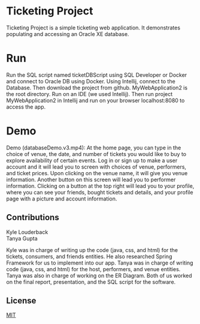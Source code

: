 # Ticketing Project

Ticketing Project is a simple ticketing web application. It demonstrates populating and accessing an Oracle XE database.

# Run
Run the SQL script named ticketDBScript using SQL Developer or Docker and connect to Oracle DB using Docker. 
Using Intellij, connect to the Database. 
Then download the project from github. MyWebApplication2 is the root directory. Run on an IDE (we used Intellij). 
Then run project MyWebApplication2 in Intellij and run on your browser localhost:8080 to access the app. 


# Demo
Demo (databaseDemo.v3.mp4):
At the home page, you can type in the choice of venue, the date, and number of tickets you would like to buy to explore availability of certain events. Log in or sign up to make a user account and it will lead you to screen with choices of venue, performers, and ticket prices. Upon clicking on the venue name, it will give you venue information. Another button on this screen will lead you to performer information. Clicking on a button at the top right will lead you to your profile, where you can see your friends, bought tickets and details, and your profile page with a picture and account information.


## Contributions
Kyle Louderback
<br>
Tanya Gupta

Kyle was in charge of writing up the code (java, css, and html) for the tickets, consumers, and friends entities. He also researched Spring Framework for us to implement into our app. Tanya was in charge of writing code (java, css, and html) for the host, performers, and venue entities. Tanya was also in charge of working on the ER Diagram. Both of us worked on the final report, presentation, and the SQL script for the software.

## License
[MIT](https://choosealicense.com/licenses/mit/)
